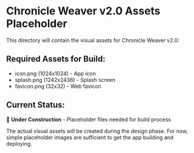 # Chronicle Weaver v2.0 Assets Placeholder

This directory will contain the visual assets for Chronicle Weaver v2.0:

## Required Assets for Build:
- icon.png (1024x1024) - App icon
- splash.png (1242x2436) - Splash screen
- favicon.png (32x32) - Web favicon

## Current Status:
🚧 **Under Construction** - Placeholder files needed for build process

The actual visual assets will be created during the design phase.
For now, simple placeholder images are sufficient to get the app building and deploying.
